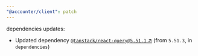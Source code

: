 ```yaml
---
"@accounter/client": patch
---
```

dependencies updates:
  - Updated dependency [`@tanstack/react-query@5.51.1` ↗︎](https://www.npmjs.com/package/@tanstack/react-query/v/5.51.1) (from `5.51.3`, in `dependencies`)
